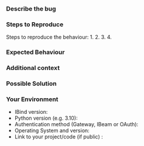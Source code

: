 <!--- 

Before creating an issue try checking out the IBKR documentation, IBind Wiki or search other existing issues, you may find an answer there:

- https://www.interactivebrokers.com/campus/ibkr-api-page/cpapi-v1
- https://github.com/Voyz/ibind/wiki
- https://github.com/Voyz/ibind/issues?q=is%3Aissue%20

--->

### Describe the bug

### Steps to Reproduce

Steps to reproduce the behaviour:
1.
2.
3.
4.

### Expected Behaviour
<!--- Tell us what you expected to happen -->

### Additional context
<!--- Add any other context about the problem here. How has this issue affected you? What are you trying to accomplish? -->

### Possible Solution
<!--- If you can't fix the bug yourself, perhaps you can point to what might be causing the problem (line of code or commit). -->

### Your Environment

* IBind version:
* Python version (e.g. 3.10):
* Authentication method (Gateway, IBeam or OAuth):
* Operating System and version:
* Link to your project/code (if public) :
